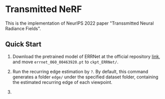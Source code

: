 # Transmitted NeRF

This is the implementation of NeurIPS 2022 paper "Transsmitted Neural Radiance Fields".

## Quick Start
1. Download the pretrained model of ERRNet at the official repository [link](https://github.com/Vandermode/ERRNet), and move `errnet_060_00463920.pt` to `ckpt_ERRNet/`.

2. Run the recurring edge estimation by `?`. By default, this command generates a folder `edge/` under the specified dataset folder, containing the estimated recurring edge of each viewpoint.

3. 